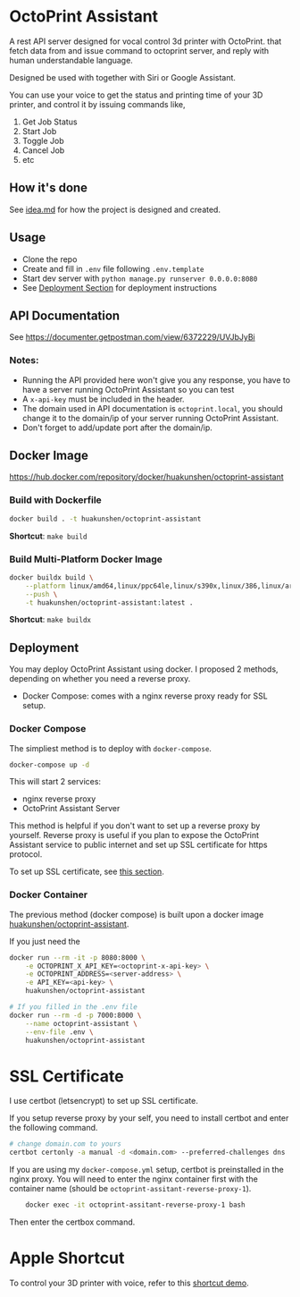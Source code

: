 # OctoPrint Assistant

A rest API server designed for vocal control 3d printer with OctoPrint. that fetch data from and issue command to octoprint server, and reply with human understandable language.

Designed be used with together with Siri or Google Assistant.

You can use your voice to get the status and printing time of your 3D printer, and control it by issuing commands like,

1. Get Job Status
1. Start Job
1. Toggle Job
1. Cancel Job
1. etc

## How it's done

See [idea.md](./idea.md) for how the project is designed and created.

## Usage

- Clone the repo
- Create and fill in `.env` file following `.env.template`
- Start dev server with `python manage.py runserver 0.0.0.0:8080`
- See [Deployment Section](#deployment) for deployment instructions

## API Documentation

See https://documenter.getpostman.com/view/6372229/UVJbJyBi

### Notes:

- Running the API provided here won't give you any response, you have to have a server running OctoPrint Assistant so you can test
- A `x-api-key` must be included in the header.
- The domain used in API documentation is `octoprint.local`, you should change it to the domain/ip of your server running OctoPrint Assistant.
- Don't forget to add/update port after the domain/ip.

## Docker Image

https://hub.docker.com/repository/docker/huakunshen/octoprint-assistant

### Build with Dockerfile

```bash
docker build . -t huakunshen/octoprint-assistant
```

**Shortcut**: `make build`

### Build Multi-Platform Docker Image

```bash
docker buildx build \
    --platform linux/amd64,linux/ppc64le,linux/s390x,linux/386,linux/arm/v7,linux/arm/v6,linux/arm64/v8 \
    --push \
    -t huakunshen/octoprint-assistant:latest .
```

**Shortcut**: `make buildx`

## Deployment

You may deploy OctoPrint Assistant using docker. I proposed 2 methods, depending on whether you need a reverse proxy.

- Docker Compose: comes with a nginx reverse proxy ready for SSL setup.

### Docker Compose

The simpliest method is to deploy with `docker-compose`.

```bash
docker-compose up -d
```

This will start 2 services:

- nginx reverse proxy
- OctoPrint Assistant Server

This method is helpful if you don't want to set up a reverse proxy by yourself. Reverse proxy is useful if you plan to expose the OctoPrint Assistant service to public internet and set up SSL certificate for https protocol.

To set up SSL certificate, see [this section](#ssl-certificate).

### Docker Container

The previous method (docker compose) is built upon a docker image [huakunshen/octoprint-assistant](https://hub.docker.com/repository/docker/huakunshen/octoprint-assistant).

If you just need the

```bash
docker run --rm -it -p 8080:8000 \
    -e OCTOPRINT_X_API_KEY=<octoprint-x-api-key> \
    -e OCTOPRINT_ADDRESS=<server-address> \
    -e API_KEY=<api-key> \
    huakunshen/octoprint-assistant
```

```bash
# If you filled in the .env file
docker run --rm -d -p 7000:8000 \
    --name octoprint-assistant \
    --env-file .env \
    huakunshen/octoprint-assistant
```

# SSL Certificate

I use certbot (letsencrypt) to set up SSL certificate.

If you setup reverse proxy by your self, you need to install certbot and enter the following command.

```bash
# change domain.com to yours
certbot certonly -a manual -d <domain.com> --preferred-challenges dns
```

If you are using my `docker-compose.yml` setup, certbot is preinstalled in the nginx proxy. You will need to enter the nginx container first with the container name (should be `octoprint-assitant-reverse-proxy-1`).

```bash
    docker exec -it octoprint-assitant-reverse-proxy-1 bash
```

Then enter the certbox command.

# Apple Shortcut

To control your 3D printer with voice, refer to this [shortcut demo](./Octoprint.shortcut).
